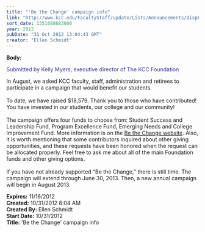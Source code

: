 ```yaml
---
title: "'Be the Change' campaign info"
link: "http://www.kcc.edu/FacultyStaff/update/Lists/Announcements/DispForm.aspx?ID=874"
sort_date: 1351688683000
year: 2012
pubDate: "31 Oct 2012 13:04:43 GMT"
creator: "Ellen Schmidt"
---
```


<div><b>Body:</b> <div class="ExternalClass16CB39BA79184152A485420B995DBA34">
<p><font color="#333399">Submitted by Kelly Myers, executive director of The KCC Foundation</font></p>
<p>In August, we asked KCC faculty, staff, administration and retirees to participate in a campaign that would benefit our students.<br /> <br />To date, we have raised $18,579. Thank you to those who have contributed! You have invested in our students, our college and our community! <br /> <br />The campaign offers four funds to choose from: Student Success and Leadership Fund, Program Excellence Fund, Emerging Needs and College Improvement Fund. More information is on the <a href="/Foundation/giving/eg/Pages/default.aspx">Be the Change website</a>. Also, it is worth mentioning that some contributors inquired about other giving opportunities, and these requests have been honored when the request can be allocated properly. Feel free to ask me about all of the main Foundation funds and other giving options.<br /> <br />If you have not already supported “Be the Change,” there is still time. The campaign will extend through June 30, 2013. Then, a new annual campaign will begin in August 2013. <br /></p></div></div>
<div><b>Expires:</b> 11/16/2012</div>
<div><b>Created:</b> 10/31/2012 8:04 AM</div>
<div><b>Created By:</b> Ellen Schmidt</div>
<div><b>Start Date:</b> 10/31/2012</div>
<div><b>Title:</b> &#39;Be the Change&#39; campaign info</div>
